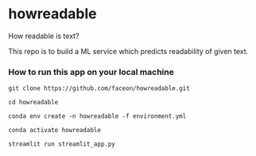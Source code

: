 # howreadable

How readable is text? 

This repo is to build a ML service which predicts readability of given text.



### How to run this app on your local machine

`git clone https://github.com/faceon/howreadable.git`

`cd howreadable`

`conda env create -n howreadable -f environment.yml`

`conda activate howreadable`

`streamlit run streamlit_app.py`
